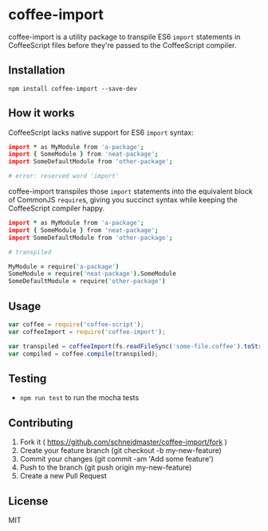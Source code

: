 # coffee-import

coffee-import is a utility package to transpile ES6 `import` statements in CoffeeScript files before they're passed to the CoffeeScript compiler.

## Installation

```
npm install coffee-import --save-dev
```

## How it works

CoffeeScript lacks native support for ES6 `import` syntax:

``` coffeescript
import * as MyModule from 'a-package';
import { SomeModule } from 'neat-package';
import SomeDefaultModule from 'other-package';

# error: reserved word 'import'
```

coffee-import transpiles those `import` statements into the equivalent block of CommonJS `require`s, giving you succinct syntax while keeping the CoffeeScript compiler happy.

``` coffeescript
import * as MyModule from 'a-package';
import { SomeModule } from 'neat-package';
import SomeDefaultModule from 'other-package';

# transpiled

MyModule = require('a-package')
SomeModule = require('neat-package').SomeModule
SomeDefaultModule = require('other-package')
```

## Usage

``` javascript
var coffee = require('coffee-script');
var coffeeImport = require('coffee-import');

var transpiled = coffeeImport(fs.readFileSync('some-file.coffee').toString());
var compiled = coffee.compile(transpiled);
```

## Testing

* `npm run test` to run the mocha tests

## Contributing

1. Fork it ( https://github.com/schneidmaster/coffee-import/fork )
2. Create your feature branch (git checkout -b my-new-feature)
3. Commit your changes (git commit -am 'Add some feature')
4. Push to the branch (git push origin my-new-feature)
5. Create a new Pull Request

## License

MIT
